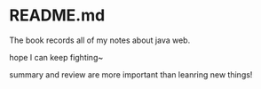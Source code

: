 # README.md

The book records all of my notes about java web.

hope I can keep fighting~

summary and review are more important than leanring new things!

